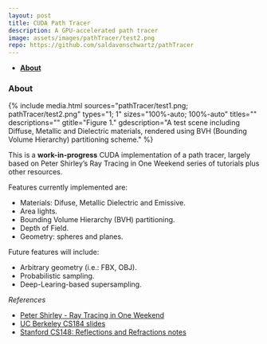 ```yaml
---
layout: post
title: CUDA Path Tracer
description: A GPU-accelerated path tracer
image: assets/images/pathTracer/test2.png
repo: https://github.com/saldavonschwartz/pathTracer
---
```

<!-- Links: -->
[l1]: https://raytracing.github.io
[l2]: https://cs184.eecs.berkeley.edu/sp20
[l3]: https://graphics.stanford.edu/courses/cs148-10-summer/docs/2006--degreve--reflection_refraction.pdf

- **[About](#1)**

### <a class="toc_item" name="1"></a>About

{% include media.html
  sources="pathTracer/test1.png; pathTracer/test2.png"
  types="1; 1"
  sizes="100%-auto; 100%-auto"
  titles=""
  descriptions=""
  gtitle="Figure 1."
  gdescription="A test scene including Diffuse, Metallic and Dielectric materials, rendered using BVH (Bounding Volume Hierarchy) partitioning scheme."
%}

This is a **work-in-progress** CUDA implementation of a path tracer, largely based on Peter Shirley’s Ray Tracing in One Weekend series of tutorials plus other resources.

Features currently implemented are:

- Materials: Difuse, Metallic Dielectric and Emissive.
- Area lights.
- Bounding Volume Hierarchy (BVH) partitioning.
- Depth of Field.
- Geometry: spheres and planes.

Future features will include:

- Arbitrary geometry (i.e.: FBX, OBJ).
- Probabilistic sampling.
- Deep-Learing-based supersampling.


*References*
- [Peter Shirley - Ray Tracing in One Weekend][l1]
- [UC Berkeley CS184 slides][l2]
- [Stanford CS148: Reflections and Refractions notes][l3]
